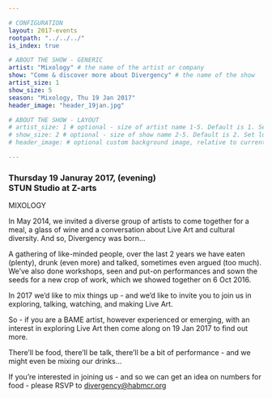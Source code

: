 ```yaml
---

# CONFIGURATION
layout: 2017-events
rootpath: "../../../"
is_index: true

# ABOUT THE SHOW - GENERIC
artist: "Mixology" # the name of the artist or company
show: "Come & discover more about Divergency" # the name of the show
artist_size: 1
show_size: 5
season: "Mixology, Thu 19 Jan 2017"
header_image: "header_19jan.jpg"

# ABOUT THE SHOW - LAYOUT
# artist_size: 1 # optional - size of artist name 1-5. Default is 1. Set longer names to lower values
# show_size: 2 # optional - size of show name 2-5. Default is 2. Set longer names to lower values
# header_image: # optional custom background image, relative to current page

---
```

### Thursday 19 Januray 2017, (evening)<br>STUN Studio at Z-arts        

MIXOLOGY 

In May 2014, we invited a diverse group of artists to come together for a meal, a glass of wine and a conversation about Live Art and cultural diversity. And so, Divergency was born… 

A gathering of like-minded people, over the last 2 years we have eaten (plenty), drunk (even more) and talked, sometimes even argued (too much).  We’ve also done workshops, seen and put-on performances and sown the seeds for a new crop of work, which we showed together on 6 Oct 2016. 

In 2017 we’d like to mix things up - and we’d like to invite you to join us in exploring, talking, watching, and making Live Art. 

So - if you are a BAME artist, however experienced or emerging, with an interest in exploring Live Art then come along on 19 Jan 2017 to find out more.   

There’ll be food, there’ll be talk, there’ll be a bit of performance - and we might even be mixing our drinks…

If you’re interested in joining us - and so we can get an idea on numbers for food - please RSVP  to divergency@habmcr.org
        
